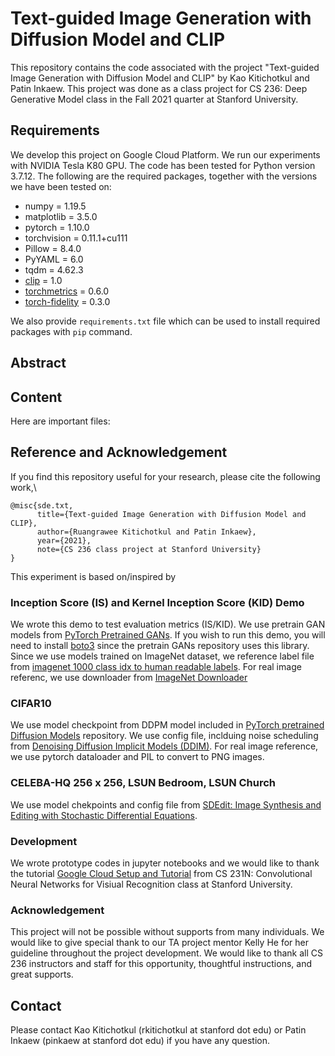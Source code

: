 # Text-guided Image Generation with Diffusion Model and CLIP

This repository contains the code associated with the project "Text-guided Image Generation with Diffusion Model and CLIP" by Kao Kitichotkul and Patin Inkaew. This project was done as a class project for CS 236: Deep Generative Model class in the Fall 2021 quarter at Stanford University.

## Requirements
We develop this project on Google Cloud Platform. We run our experiments with NVIDIA Tesla K80 GPU.
The code has been tested for Python version 3.7.12. The following are the required packages, together with the versions we have been tested on:
- numpy = 1.19.5
- matplotlib = 3.5.0
- pytorch = 1.10.0
- torchvision = 0.11.1+cu111
- Pillow = 8.4.0
- PyYAML = 6.0
- tqdm = 4.62.3
- [clip](https://github.com/openai/CLIP) = 1.0
- [torchmetrics](https://torchmetrics.readthedocs.io/en/latest/) = 0.6.0
- [torch-fidelity](https://torch-fidelity.readthedocs.io/en/latest/) = 0.3.0

We also provide `requirements.txt` file which can be used to install required packages with `pip` command.

## Abstract

## Content
Here are important files:


## Reference and Acknowledgement
If you find this repository useful for your research, please cite the following work,\

```
@misc{sde.txt,
      title={Text-guided Image Generation with Diffusion Model and CLIP}, 
      author={Ruangrawee Kitichotkul and Patin Inkaew},
      year={2021},
      note={CS 236 class project at Stanford University}
}
```

This experiment is based on/inspired by

### Inception Score (IS) and Kernel Inception Score (KID) Demo
We wrote this demo to test evaluation metrics (IS/KID). We use pretrain GAN models from [PyTorch Pretrained GANs](https://github.com/lukemelas/pytorch-pretrained-gans). If you wish to run this demo, you will need to install [boto3](https://boto3.amazonaws.com/v1/documentation/api/latest/index.html) since the pretrain GANs repository uses this library. Since we use models trained on ImageNet dataset, we reference label file from [imagenet 1000 class idx to human readable labels](https://gist.github.com/yrevar/942d3a0ac09ec9e5eb3a). For real image referenc, we use downloader from [ImageNet Downloader](https://github.com/mf1024/ImageNet-Datasets-Downloader)

### CIFAR10 
We use model checkpoint from DDPM model included in [PyTorch pretrained Diffusion Models](https://github.com/pesser/pytorch_diffusion) repository. We use config file, inclduing noise scheduling from [Denoising Diffusion Implicit Models (DDIM)](https://github.com/ermongroup/ddim). For real image reference, we use pytorch dataloader and PIL to convert to PNG images.

### CELEBA-HQ 256 x 256, LSUN Bedroom, LSUN Church
We use model chekpoints and config file from [SDEdit: Image Synthesis and Editing with Stochastic Differential Equations](https://github.com/ermongroup/SDEdit).

### Development
We wrote prototype codes in jupyter notebooks and we would like to thank the tutorial [Google Cloud Setup and Tutorial](https://github.com/cs231n/gcloud) from CS 231N: Convolutional Neural Networks for Visiual Recognition class at Stanford University.

### Acknowledgement
This project will not be possible without supports from many individuals. We would like to give special thank to our TA project mentor Kelly He for her guideline throughout the project development. We would like to thank all CS 236 instructors and staff for this opportunity,  thoughtful instructions, and great supports.

## Contact

Please contact Kao Kitichotkul (rkitichotkul at stanford dot edu) or Patin Inkaew (pinkaew at stanford dot edu) if you have any question.
